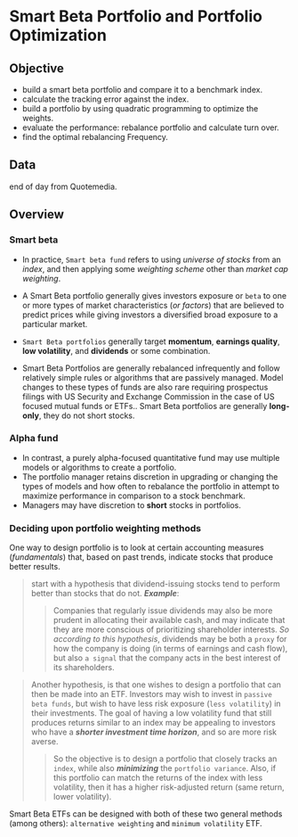 # Smart Beta Portfolio and Portfolio Optimization

## Objective

- build a smart beta portfolio and compare it to a benchmark index. 
- calculate the tracking error against the index.
- build a portfolio by using quadratic programming to optimize the weights. 
- evaluate the performance: rebalance portfolio and calculate turn over.
- find the optimal rebalancing Frequency. 

## Data
end of day from Quotemedia.

## Overview

### Smart beta

- In practice, `Smart beta fund` refers to using _universe of stocks_ from an _index_, and then applying some _weighting scheme_ other than _market cap weighting_.

- A Smart Beta portfolio generally gives investors exposure or `beta` to one or more types of market characteristics (_or factors_) that are believed to predict prices while giving investors a diversified broad exposure to a particular market. 

- `Smart Beta portfolios` generally target **momentum**, **earnings quality**, **low volatility**, and **dividends** or some combination.

- Smart Beta Portfolios are generally rebalanced infrequently and follow relatively simple rules or algorithms that are passively managed.  Model changes to these types of funds are also rare requiring prospectus filings with US Security and Exchange Commission in the case of US focused mutual funds or ETFs.. Smart Beta portfolios are generally **long-only**, they do not short stocks.

### Alpha fund

- In contrast, a purely alpha-focused quantitative fund may use multiple models or algorithms to create a portfolio. 
- The portfolio manager retains discretion in upgrading or changing the types of models and how often to rebalance the portfolio in attempt to maximize performance in comparison to a stock benchmark.  
- Managers may have discretion to **short** stocks in portfolios.

### Deciding upon portfolio weighting methods

One way to design portfolio is to look at certain accounting measures (_fundamentals_) that, based on past trends, indicate stocks that produce better results. 

> start with a hypothesis that dividend-issuing stocks tend to perform better than stocks that do not. ***Example***:
>>Companies that regularly issue dividends may also be more prudent in allocating their available cash, and may indicate that they are more conscious of prioritizing shareholder interests. _So according to this hypothesis_, dividends may be both a `proxy` for how the company is doing (in terms of earnings and cash flow), but also `a signal` that the company acts in the best interest of its shareholders.

> Another hypothesis, is that one  wishes to design a portfolio that can then be made into an ETF.  Investors may wish to invest in `passive beta funds`, but wish to have less risk exposure (`less volatility`) in their investments.  The goal of having a low volatility fund that still produces returns similar to an index may be appealing to investors who have a ***shorter investment time horizon***, and so are more risk averse.
>> So the objective is to design a portfolio that closely tracks an `index`, while also ***minimizing*** the `portfolio variance`.  Also, if this portfolio can match the returns of the index with less volatility, then it has a higher risk-adjusted return (same return, lower volatility).

Smart Beta ETFs can be designed with both of these two general methods (among others): `alternative weighting` and `minimum volatility` ETF. 

